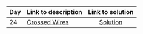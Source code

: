 | Day | Link to description | Link to solution
|:---|:---|:---:|
| 24 | [Crossed Wires](https://adventofcode.com/2024/day/24) | [Solution](https://github.com/versenyi98/advent-of-code-solutions/tree/main/solutions/2024/Day%2024%20-%20Crossed%20Wires)|
